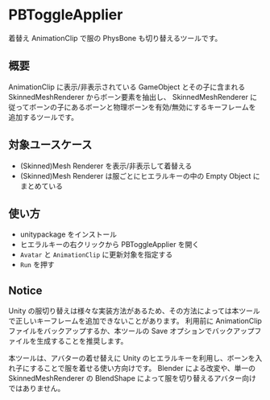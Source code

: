 # PBToggleApplier

着替え AnimationClip で服の PhysBone も切り替えるツールです。

## 概要

AnimationClip に表示/非表示されている GameObject とその子に含まれる SkinnedMeshRenderer からボーン要素を抽出し、 SkinnedMeshRenderer に従ってボーンの子にあるボーンと物理ボーンを有効/無効にするキーフレームを追加するツールです。

## 対象ユースケース

- (Skinned)Mesh Renderer を表示/非表示して着替える
- (Skinned)Mesh Renderer は服ごとにヒエラルキーの中の Empty Object にまとめている

## 使い方

- unitypackage をインストール
- ヒエラルキーの右クリックから PBToggleApplier を開く
- `Avatar` と `AnimationClip` に更新対象を指定する
- `Run` を押す

## Notice

Unity の服切り替えは様々な実装方法があるため、その方法によっては本ツールで正しいキーフレームを追加できないことがあります。
利用前に AnimationClip ファイルをバックアップするか、本ツールの Save オプションでバックアップファイルを生成することを推奨します。

本ツールは、アバターの着せ替えに Unity のヒエラルキーを利用し、ボーンを入れ子にすることで服を着せる使い方向けです。
Blender による改変や、単一の SkinnedMeshRenderer の BlendShape によって服を切り替えるアバター向けではありません。
